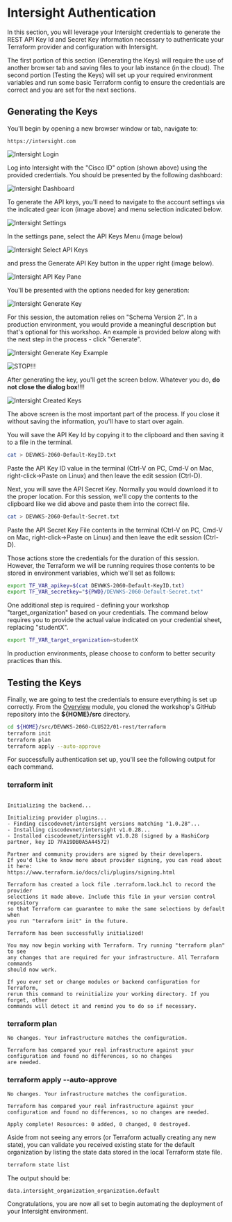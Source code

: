 # Intersight Authentication

In this section, you will leverage your Intersight credentials to generate the REST API Key Id and Secret Key information necessary to authenticate your Terraform provider and configuration with Intersight.

The first portion of this section (Generating the Keys) will require the use of another browser tab and saving files to your lab instance (in the cloud).  The second portion (Testing the Keys) will set up your required environment variables and run some basic Terraform config to ensure the credentials are correct and you are set for the next sections.

## Generating the Keys

You'll begin by opening a new browser window or tab, navigate to:

```
https://intersight.com
```

![Intersight Login](./images/authentication/00-intersight-login.png)

Log into Intersight with the "Cisco ID" option (shown above) using the provided credentials. You should be presented by the following dashboard:

![Intersight Dashboard](./images/authentication/01-intersight-dashboard.JPG)

To generate the API keys, you'll need to navigate to the account settings via the indicated gear icon (image above) and menu selection indicated below.

![Intersight Settings](./images/authentication/02-intersight-settings-menu.JPG)

In the settings pane, select the API Keys Menu (image below)

![Intersight Select API Keys](./images/authentication/03-intersight-settings-pane.JPG)

and press the Generate API Key button in the upper right (image below).

![Intersight API Key Pane](./images/authentication/04-intersight-api-keys-pane.JPG)

You'll be presented with the options needed for key generation:

![Intersight Generate Key](./images/authentication/05-intersight-generate-api-keys.JPG)

For this session, the automation relies on "Schema Version 2". In a production environment, you would provide a meaningful description but that's optional for this workshop. An example is provided below along with the next step in the
process - click "Generate".

![Intersight Generate Key Example](./images/authentication/06-intersight-generate-api-keys-with-values.JPG)

![STOP!!!](./images/authentication/cisco-alert.png)

After generating the key, you'll get the screen below. Whatever you do, **do not close the dialog box**!!!!

![Intersight Created Keys](./images/authentication/07-intersight-api-key-created.JPG)

The above screen is the most important part of the process. If you close it without saving the information, you'll have to start over again.

You will save the API Key Id by copying it to the clipboard and then saving it to a file in the terminal.

```bash
cat > DEVWKS-2060-Default-KeyID.txt
```

Paste the API Key ID value in the terminal (Ctrl-V on PC, Cmd-V on Mac, right-click->Paste on Linux) and then leave the edit session (Ctrl-D).

Next, you will save the API Secret Key. Normally you would download it to the proper location. For this session, we'll copy the contents to the clipboard like we did above and paste them into the correct file.

```bash
cat > DEVWKS-2060-Default-Secret.txt
```

Paste the API Secret Key File contents in the terminal (Ctrl-V on PC, Cmd-V on Mac, right-click->Paste on Linux) and then leave the edit session (Ctrl-D).

Those actions store the credentials for the duration of this session. However, the Terraform we will be running requires those contents to be stored in environment variables, which we'll set as follows:

```bash
export TF_VAR_apikey=$(cat DEVWKS-2060-Default-KeyID.txt)
export TF_VAR_secretkey="${PWD}/DEVWKS-2060-Default-Secret.txt"
```

One additional step is required - defining your workshop "target_organization" based on your credentials. The command below requires you to provide the actual value indicated on your credential sheet, replacing "studentX".

```bash
export TF_VAR_target_organization=studentX
```

In production environments, please choose to conform to better security practices than this.

## Testing the Keys

Finally, we are going to test the credentials to ensure everything is set up correctly.  From the [Overview](./00-overview.md) module, you cloned the workshop's GitHub repository into the **${HOME}/src** directory.

```bash
cd ${HOME}/src/DEVWKS-2060-CLUS22/01-rest/terraform
terraform init
terraform plan
terraform apply --auto-approve
```

For successfully authentication set up, you'll see the following output for each command.

### terraform init

```

Initializing the backend...

Initializing provider plugins...
- Finding ciscodevnet/intersight versions matching "1.0.28"...
- Installing ciscodevnet/intersight v1.0.28...
- Installed ciscodevnet/intersight v1.0.28 (signed by a HashiCorp partner, key ID 7FA19DB0A5A44572)

Partner and community providers are signed by their developers.
If you'd like to know more about provider signing, you can read about it here:
https://www.terraform.io/docs/cli/plugins/signing.html

Terraform has created a lock file .terraform.lock.hcl to record the provider
selections it made above. Include this file in your version control repository
so that Terraform can guarantee to make the same selections by default when
you run "terraform init" in the future.

Terraform has been successfully initialized!

You may now begin working with Terraform. Try running "terraform plan" to see
any changes that are required for your infrastructure. All Terraform commands
should now work.

If you ever set or change modules or backend configuration for Terraform,
rerun this command to reinitialize your working directory. If you forget, other
commands will detect it and remind you to do so if necessary.
```

### terraform plan

```
No changes. Your infrastructure matches the configuration.

Terraform has compared your real infrastructure against your configuration and found no differences, so no changes
are needed.
```

### terraform apply --auto-approve

```
No changes. Your infrastructure matches the configuration.

Terraform has compared your real infrastructure against your configuration and found no differences, so no changes are needed.

Apply complete! Resources: 0 added, 0 changed, 0 destroyed.
```

Aside from not seeing any errors (or Terraform actually creating any new state), you can validate you received existing state for the default organization by listing the state data stored in the local Terraform state file.

```bash
terraform state list
```

The output should be:

```
data.intersight_organization_organization.default
```

Congratulations, you are now all set to begin automating the deployment of your Intersight environment.
